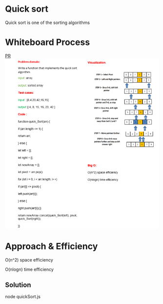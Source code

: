 # Quick sort 
<!-- Description of the challenge -->
Quick sort is one of the  sorting algorithms

# Whiteboard Process
<!-- Embedded whiteboard image -->
[PR]()
![](./qs.png)

# Approach & Efficiency
<!-- What approach did you take? Why? What is the Big O space/time for this approach? -->

O(n^2) space efficiency

O(nlogn) time efficiency
## Solution
<!-- Show how to run your code, and examples of it in action -->
node quickSort.js 